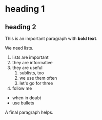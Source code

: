# heading 1

## heading 2

This is an important paragraph with **bold text**.

We need lists.

1. lists are important
2. they are informative
3. they are useful
	1. sublists, too
	2. we use them often
	3. let's go for three
4. follow me

- when in doubt
- use bullets

A final paragraph helps.
